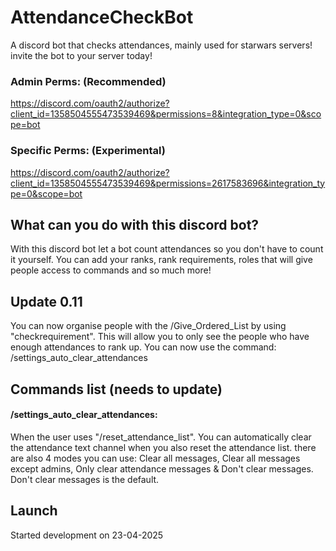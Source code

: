 # AttendanceCheckBot
A discord bot that checks attendances, mainly used for starwars servers!
invite the bot to your server today!

### Admin Perms: (Recommended)
https://discord.com/oauth2/authorize?client_id=1358504555473539469&permissions=8&integration_type=0&scope=bot
### Specific Perms: (Experimental)
https://discord.com/oauth2/authorize?client_id=1358504555473539469&permissions=2617583696&integration_type=0&scope=bot

## What can you do with this discord bot?
With this discord bot let a bot count attendances so you don't have to count it yourself.
You can add your ranks, rank requirements, roles that will give people access to commands and so much more!

## Update 0.11
You can now organise people with the /Give_Ordered_List by using "checkrequirement". This will allow you to only see the people who have enough attendances to rank up.
You can now use the command: /settings_auto_clear_attendances

## Commands list (needs to update)

#### /settings_auto_clear_attendances: 
When the user uses "/reset_attendance_list". You can automatically clear the attendance text channel when you also reset the attendance list. there are also 4 modes you can use: Clear all messages, Clear all messages except admins, Only clear attendance messages & Don't clear messages. Don't clear messages is the default. 

## Launch
Started development on 23-04-2025
